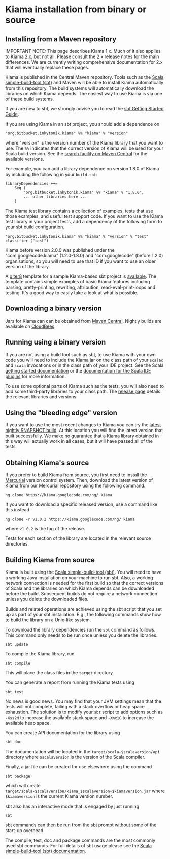 # Kiama installation from binary or source

## Installing from a Maven repository

IMPORTANT NOTE: This page describes Kiama 1.x. Much of it also applies
to Kiama 2.x, but not all. Please consult the 2.x release notes for the
main differences. We are currently writing comprehensive documentation
for 2.x that will eventually replace these pages.

Kiama is published in the Central Maven repository.
Tools such as the [Scala simple-build-tool (sbt)](http://www.scala-sbt.org)
and Maven will be able to install Kiama automatically from this repository.
The build systems will automatically download the libraries on which Kiama depends.
The easiest way to use Kiama is via one of these build systems.

If you are new to sbt, we strongly advise you to read the [sbt Getting Started Guide](http://www.scala-sbt.org/release/docs/Getting-Started/Welcome.html).

If you are using Kiama in an sbt project, you should add a dependence on

```
"org.bitbucket.inkytonik.kiama" %% "kiama" % "version"
```

where "version" is the version number of the Kiama library that you
want to use. The `%%` indicates that the correct version of Kiama will
be used for your Scala build version. See the
[search facility on Maven Central](http://search.maven.org/#search%7Cga%7C1%7Ckiama)
for the available versions.

For example, you can add a library dependence on version 1.8.0 of Kiama
by including the following in your `build.sbt`:

```
libraryDependencies ++=
    Seq (
        "org.bitbucket.inkytonik.kiama" %% "kiama" % "1.8.0",
        ... other libraries here ...
    )
```

The Kiama test library contains a collection of examples, tests that use
those examples, and useful test support code. If you want to use the Kiama test
library in your project tests, add a dependency of the following form to your
sbt build configuration.

```
"org.bitbucket.inkytonik.kiama" %% "kiama" % "version" % "test" classifier ("test")
```

Kiama before version 2.0.0 was published under the "com.googlecode.kiama" (1.2.0-1.8.0) and "com.googlecode" (before 1.2.0) organisations, so you will need to use
that ID if you want to use an older version of the library.

A [giter8](http://github.com/n8han/giter8#readme) template for a sample
Kiama-based sbt project is [available](https://github.com/inkytonik/kiama.g8).
The template contains simple examples of basic Kiama features including parsing,
pretty-printing, rewriting, attribution, read-eval-print-loops and testing.
It's a good way to easily take a look at what is possible.

## Downloading a binary version

Jars for Kiama can can be obtained from
[Maven Central](http://search.maven.org/#search%7Cga%7C1%7Ckiama).
Nightly builds are available on [CloudBees](https://inkytonik.ci.cloudbees.com/job/Kiama).

## Running using a binary version

If you are not using a build tool such as sbt,
to use Kiama with your own code you will need to include the Kiama jar
on the class path of your `scalac` and `scala` invocations or in the
class path of your IDE project. See the Scala
[getting started documentation](http://www.scala-lang.org/node/166) or
the [documentation for the Scala IDE plugins](http://www.scala-lang.org/node/91#ide_plugins)
for more information.

To use some optional parts of Kiama such as the tests, you will also need
to add some third-party libraries to your class path.
The [release page](http://code.google.com/p/kiama/wiki/Releases) details the
relevant libraries and versions.

## Using the "bleeding edge" version

If you want to use the most recent changes to Kiama you can try the
[latest nightly SNAPSHOT build](https://inkytonik.ci.cloudbees.com/job/Kiama/).
At this location you will find the latest version that built successfully.
We make no guarantee that a Kiama library obtained in this
way will actually work in all cases, but it will have passed all of
the tests.

## Obtaining Kiama's source

If you prefer to build Kiama from source, you first need to install
the [Mercurial](http://www.selenic.com/mercurial/) version control
system. Then, download the latest version of Kiama from our Mercurial
repository using the following command.

```
hg clone https://kiama.googlecode.com/hg/ kiama
```

If you want to download a specific released version, use a command
like this instead

```
hg clone -r v1.0.2 https://kiama.googlecode.com/hg/ kiama
```

where `v1.0.2` is the tag of the release.

Tests for each section of the library are located in the relevant
source directories.

## Building Kiama from source

Kiama is built using the [Scala simple-build-tool (sbt)](http://www.scala-sbt.org).
You will need to have a
working Java installation on your machine to run sbt. Also, a working
network connection is needed for the first build so that the correct
versions of Scala and the libraries on which Kiama depends can be
downloaded before the build. Subsequent builds do not require a
network connection unless you delete the downloaded files.

Builds and related operations are achieved using the sbt script that
you set up as part of your sbt installation. E.g., the following
commands show how to build the library on a Unix-like system.

To download the library dependencies run the `sbt` command as follows.
This command only needs to be run once unless you delete the libraries.

```
sbt update
```

To compile the Kiama library, run

```
sbt compile
```

This will place the class files in the `target` directory.

You can generate a report from running the Kiama tests using

```
sbt test
```

No news is good news.  You may find that your JVM settings mean
that the tests will not complete, failing with a stack overflow
or heap space exhaustion.
The solution is to modify your `sbt` script to add options
such as `-Xss2M` to increase the available stack space and
`-Xmx1G` to increase the available heap space.

You can create API documentation for the library using

```
sbt doc
```

The documentation will be located in the `target/scala-$scalaversion/api` directory
where `$scalaversion` is the version of the Scala compiler.

Finally, a jar file can be created for use elsewhere using the command

```
sbt package
```

which will create `target/scala-$scalaversion/kiama_$scalaversion-$kiamaversion.jar` where
`$kiamaversion` is the current Kiama version number.

sbt also has an interactive mode that is engaged by just running

```
sbt
```

sbt commands can then be run from the sbt prompt without some of the
start-up overhead.

The compile, test, doc and package commands are the most commonly used
sbt commands. For full details of sbt usage please see the
[Scala simple-build-tool (sbt) documentation](http://www.scala-sbt.org).
